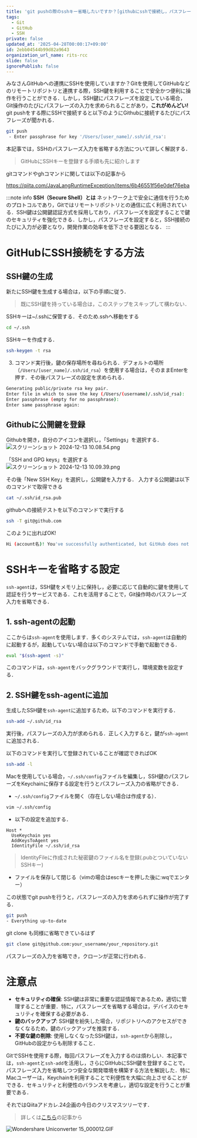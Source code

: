 ```yaml
---
title: 'git pushの際のsshキー省略したいですか？[githubにsshで接続し，パスフレーズを省略する方法]'
tags:
  - Git
  - GitHub
  - SSH
private: false
updated_at: '2025-04-28T00:00:17+09:00'
id: 2ebb04544b99d82a9643
organization_url_name: rits-rcc
slide: false
ignorePublish: false
---
```

みなさんGitHubへの連携にSSHを使用していますか？Gitを使用してGitHubなどのリモートリポジトリと連携する際，SSH鍵を利用することで安全かつ便利に操作を行うことができる．しかし，SSH鍵にパスフレーズを設定している場合，Git操作のたびにパスフレーズの入力を求められることがあり，**これがめんどい!**
git pushをする際にSSHで接続すると以下のようにGithubに接続するたびにパスフレーズが聞かれる．
```bash
git push 
 - Enter passphrase for key '/Users/[user_name]/.ssh/id_rsa':
```

本記事では，SSHのパスフレーズ入力を省略する方法について詳しく解説する．

> GitHubにSSHキーを登録する手順も先に紹介します

gitコマンドやghコマンドに関しては以下の記事から

https://qiita.com/JavaLangRuntimeException/items/6b46551f56e0def76eba

:::note info
**SSH（Secure Shell）とは**
ネットワーク上で安全に通信を行うためのプロトコルであり，Gitではリモートリポジトリとの通信に広く利用されている．SSH鍵は公開鍵認証方式を採用しており，パスフレーズを設定することで鍵のセキュリティを強化できる．しかし，パスフレーズを設定すると，SSH接続のたびに入力が必要となり，開発作業の効率を低下させる要因となる．
:::

# GitHubにSSH接続をする方法
## SSH鍵の生成
新たにSSH鍵を生成する場合は，以下の手順に従う．
> 既にSSH鍵を持っている場合は，このステップをスキップして構わない．

SSHキーは~/.sshに保管する．そのため.sshへ移動をする
```bash
cd ~/.ssh
```
SSHキーを作成する．
```bash
ssh-keygen -t rsa
```

3. コマンド実行後，鍵の保存場所を尋ねられる．デフォルトの場所（`/Users/[user_name]/.ssh/id_rsa`）を使用する場合は，そのままEnterを押す．その後パスフレーズの設定を求められる．

```bash
Generating public/private rsa key pair.
Enter file in which to save the key (/Users/(username)/.ssh/id_rsa):
Enter passphrase (empty for no passphrase):
Enter same passphrase again:
```

## Githubに公開鍵を登録
Githubを開き，自分のアイコンを選択し，「Settings」を選択する．
![スクリーンショット 2024-12-13 10.08.54.png](https://qiita-image-store.s3.ap-northeast-1.amazonaws.com/0/3757442/d7e61434-d326-7414-0e79-4a62c0582820.png)


「SSH and GPG keys」を選択する
![スクリーンショット 2024-12-13 10.09.39.png](https://qiita-image-store.s3.ap-northeast-1.amazonaws.com/0/3757442/fb4f8836-ea60-2acc-2f40-b88580cb4fd2.png)

その後「New SSH Key」を選択し，公開鍵を入力する．
入力する公開鍵は以下のコマンドで取得できる
```bash
cat ~/.ssh/id_rsa.pub
```

githubへの接続テストを以下のコマンドで実行する
```bash
ssh -T git@github.com
```
このように出ればOK!
```bash
Hi (account名)! You've successfully authenticated, but GitHub does not provide shell access.
```

# SSHキーを省略する設定

`ssh-agent`は，SSH鍵をメモリ上に保持し，必要に応じて自動的に鍵を使用して認証を行うサービスである．これを活用することで，Git操作時のパスフレーズ入力を省略できる．

## 1. ssh-agentの起動
ここからは`ssh-agent`を使用します．多くのシステムでは，`ssh-agent`は自動的に起動するが，起動していない場合は以下のコマンドで手動で起動できる．
```bash
eval "$(ssh-agent -s)"
```
    
このコマンドは，`ssh-agent`をバックグラウンドで実行し，環境変数を設定する．

## 2. SSH鍵をssh-agentに追加

生成したSSH鍵を`ssh-agent`に追加するため，以下のコマンドを実行する．
```bash
ssh-add ~/.ssh/id_rsa
```

実行後，パスフレーズの入力が求められる．正しく入力すると，鍵が`ssh-agent`に追加される．

以下のコマンドを実行して登録されていることが確認できればOK
```bash
ssh-add -l
```

Macを使用している場合，`~/.ssh/config`ファイルを編集し，SSH鍵のパスフレーズをKeychainに保存する設定を行うとパスフレーズ入力の省略ができる．

- `~/.ssh/config`ファイルを開く（存在しない場合は作成する）．
```bash
vim ~/.ssh/config
```
- 以下の設定を追加する．
```~/.ssh/config
Host *
  UseKeychain yes
  AddKeysToAgent yes
  IdentityFile ~/.ssh/id_rsa
```   
> IdentityFileに作成された秘密鍵のファイル名を登録(.pubとついていないSSHキー)

- ファイルを保存して閉じる（vimの場合はescキーを押した後に:wqでエンター）
    
この状態でgit pushを行うと，パスフレーズの入力を求められずに操作が完了する．
```bash
git push
- Everything up-to-date
```

git clone も同様に省略できているはず
```bash
git clone git@github.com:your_username/your_repository.git
```

パスフレーズの入力を省略でき，クローンが正常に行われる．


# 注意点

- **セキュリティの確保**: SSH鍵は非常に重要な認証情報であるため，適切に管理することが重要．特に，パスフレーズを省略する場合は，デバイスのセキュリティを確保する必要がある．
- **鍵のバックアップ**: SSH鍵を紛失した場合，リポジトリへのアクセスができなくなるため，鍵のバックアップを推奨する．
- **不要な鍵の削除**: 使用しなくなったSSH鍵は，`ssh-agent`から削除し，GitHubの設定からも削除すること．


GitでSSHを使用する際，毎回パスフレーズを入力するのは煩わしい．本記事では，`ssh-agent`と`ssh-add`を活用し，さらにGitHubにSSH鍵を登録することで，パスフレーズ入力を省略しつつ安全な開発環境を構築する方法を解説した．特にMacユーザーは，Keychainを利用することで利便性を大幅に向上させることができる．セキュリティと利便性のバランスを考慮し，適切な設定を行うことが重要である．

それではQiitaアドカレ.24企画の今日のクリスマスツリーです．

> 詳しくは[こちら](https://qiita.com/JavaLangRuntimeException/items/1f4a6febf957f522ba45)の記事から

![Wondershare Uniconverter 15_000012.GIF](https://qiita-image-store.s3.ap-northeast-1.amazonaws.com/0/3757442/1866d190-93ad-1158-7f31-139b4075bfab.gif)
